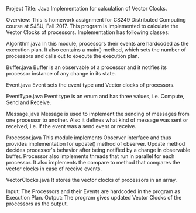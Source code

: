 Project Title:  Java Implementation for calculation of Vector Clocks.

Overview:
This is homework assignment for CS249 Distributed Computing course at SJSU, Fall 2017. This program is implemented to calculate the Vector Clocks of processors. Implementation has following classes:

Algorithm.java
In this module, processors their events are hardcoded as the execution plan. It also contains a main() method, which sets the number of processors and calls out to execute the execution plan.

Buffer.java
Buffer is an observable of a processor and it notifies its processor instance of any change in its state.

Event.java
Event sets the event type and Vector clocks of processors.

EventType.java
Event type is an enum and has three values, i.e. Compute, Send and Receive.

Message.java
Message is used to implement the sending of messages from one processor to another. Also it defines what kind of message was sent or received, i.e. if the event was a send event or receive.

Processor.java
This module implements Observer interface and thus provides implementation for update() method of observer. Update method decides processor's behavior after being notified by a change in observable buffer.
Processor also implements threads that run in parallel for each processor. It also implements the compare to method that compares the vector clocks in case of receive events.

VectorClocks.java
It stores the vector clocks of processors in an array.

Input:
The Processors and their Events are hardcoded in the program as Execution Plan.
Output:
The program gives updated Vector Clocks of the processors as the output.
